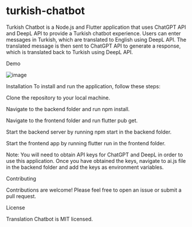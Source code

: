 # turkish-chatbot
Turkish Chatbot is a Node.js and Flutter application that uses ChatGPT API and DeepL API to provide a Turkish chatbot experience. Users can enter messages in Turkish, which are translated to English using DeepL API. The translated message is then sent to ChatGPT API to generate a response, which is translated back to Turkish using DeepL API.

Demo

![image](https://user-images.githubusercontent.com/114414059/230718600-5f75f73f-20b0-4626-bf2f-0b4b1f2e04ba.png)



Installation
To install and run the application, follow these steps:

Clone the repository to your local machine.

Navigate to the backend folder and run npm install.

Navigate to the frontend folder and run flutter pub get.

Start the backend server by running npm start in the backend folder.

Start the frontend app by running flutter run in the frontend folder.

Note: You will need to obtain API keys for ChatGPT and DeepL in order to use this application. Once you have obtained the keys, navigate to ai.js file in the backend folder and add the keys as environment variables.

Contributing

Contributions are welcome! Please feel free to open an issue or submit a pull request.

License

Translation Chatbot is MIT licensed.
